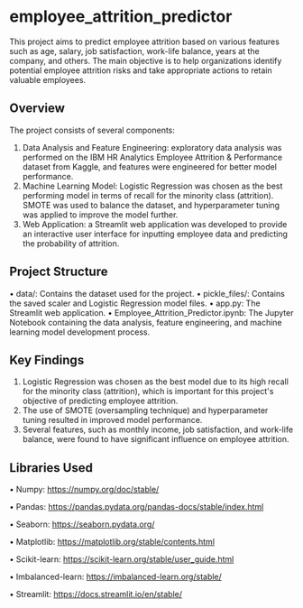 # employee_attrition_predictor

This project aims to predict employee attrition based on various features such as age, salary, job satisfaction, work-life balance, years at the company, and others. The main objective is to help organizations identify potential employee attrition risks and take appropriate actions to retain valuable employees.

## Overview
The project consists of several components:
1.	Data Analysis and Feature Engineering: exploratory data analysis was performed on the IBM HR Analytics Employee Attrition & Performance dataset from Kaggle, and features were engineered for better model performance.
2.	Machine Learning Model: Logistic Regression was chosen as the best performing model in terms of recall for the minority class (attrition). SMOTE was used to balance the dataset, and hyperparameter tuning was applied to improve the model further.
3.	Web Application: a Streamlit web application was developed to provide an interactive user interface for inputting employee data and predicting the probability of attrition.

## Project Structure
•	data/: Contains the dataset used for the project.
•	pickle_files/: Contains the saved scaler and Logistic Regression model files.
•	app.py: The Streamlit web application.
•	Employee_Attrition_Predictor.ipynb: The Jupyter Notebook containing the data analysis, feature engineering, and machine learning model development process.

## Key Findings
1.	Logistic Regression was chosen as the best model due to its high recall for the minority class (attrition), which is important for this project's objective of predicting employee attrition.
2.	The use of SMOTE (oversampling technique) and hyperparameter tuning resulted in improved model performance.
3.	Several features, such as monthly income, job satisfaction, and work-life balance, were found to have significant influence on employee attrition.

## Libraries Used
•	Numpy: https://numpy.org/doc/stable/

•	Pandas: https://pandas.pydata.org/pandas-docs/stable/index.html

•	Seaborn: https://seaborn.pydata.org/

•	Matplotlib: https://matplotlib.org/stable/contents.html

•	Scikit-learn: https://scikit-learn.org/stable/user_guide.html

•	Imbalanced-learn: https://imbalanced-learn.org/stable/

•	Streamlit: https://docs.streamlit.io/en/stable/
